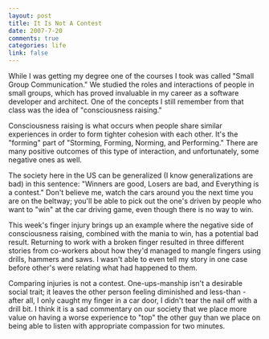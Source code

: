 ```yaml
--- 
layout: post
title: It Is Not A Contest
date: 2007-7-20
comments: true
categories: life
link: false
---
```

While I was getting my degree one of the courses I took was called "Small Group Communication."  We studied the roles and interactions of people in small groups, which has proved invaluable in my career as a software developer and architect.  One of the concepts I still remember from that class was the idea of "consciousness raising."

Consciousness raising is what occurs when people share similar experiences in order to form tighter cohesion with each other.  It's the "forming" part of "Storming, Forming, Norming, and Performing."  There are many positive outcomes of this type of interaction, and unfortunately, some negative ones as well.

The society here in the US can be generalized (I know generalizations are bad) in this sentence: "Winners are good, Losers are bad, and Everything is a contest."  Don't believe me, watch the cars around you the next time you are on the beltway; you'll be able to pick out the one's driven by people who want to "win" at the car driving game, even though there is no way to win.

This week's finger injury brings up an example where the negative side of consciousness raising, combined with the mania to win, has a potential bad result.  Returning to work with a broken finger resulted in three different stories from co-workers about how they'd managed to mangle fingers using drills, hammers and saws.  I wasn't able to even tell my story in one case before other's were relating what had happened to them.

Comparing injuries is not a contest.  One-ups-manship isn't a desirable social trait; it leaves the other person feeling diminished and less-than - after all, I only caught my finger in a car door, I didn't tear the nail off with a drill bit.  I think it is a sad commentary on our society that we place more value on having a worse experience to "top" the other guy than we place on being able to listen with appropriate compassion for two minutes.
